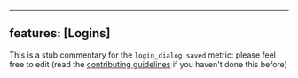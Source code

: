 
---
features: [Logins]
---

This is a stub commentary for the `login_dialog.saved` metric: please feel free to edit (read the
[contributing guidelines](https://github.com/mozilla/glean-annotations/blob/main/CONTRIBUTING.md)
if you haven't done this before)
